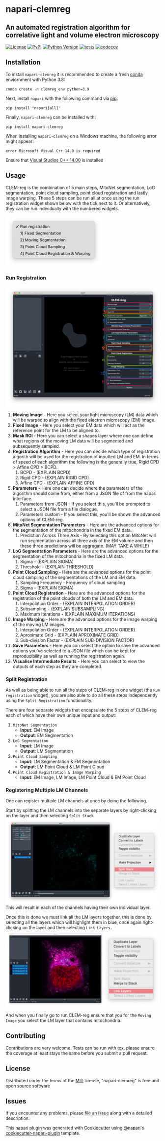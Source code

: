 # napari-clemreg
## An automated registration algorithm for correlative light and volume electron microscopy


[![License](https://img.shields.io/pypi/l/napari-clemreg.svg?color=green)](https://github.com/krentzd/napari-clemreg/raw/master/LICENSE)
[![PyPI](https://img.shields.io/pypi/v/napari-clemreg.svg?color=green)](https://pypi.org/project/napari-clemreg)
[![Python Version](https://img.shields.io/pypi/pyversions/napari-clemreg.svg?color=green)](https://python.org)
[![tests](https://github.com/krentzd/napari-clemreg/workflows/tests/badge.svg)](https://github.com/krentzd/napari-clemreg/actions)
[![codecov](https://codecov.io/gh/krentzd/napari-clemreg/branch/master/graph/badge.svg)](https://codecov.io/gh/krentzd/napari-clemreg)

## Installation

To install `napari-clemreg` it is recommended to create a fresh [conda] enviornment with Python 3.8:

```
conda create -n clemreg_env python=3.9
```
Next, install `napari` with the following command via [pip]: 

```
pip install "napari[all]"
```

Finally, `napari-clemreg` can be installed with:
```
pip install napari-clemreg
```
When installing `napari-clemreg` on a Windows machine, the following error might appear:
```
error Microsoft Visual C++ 14.0 is required
```
Ensure that [Visual Studios C++ 14.00](https://visualstudio.microsoft.com/thank-you-downloading-visual-studio/?sku=BuildTools&rel=16) is installed
## Usage
CLEM-reg is the combination of 5 main steps, MitoNet segmentation, LoG segmentation,
point cloud sampling, point cloud registration and lastly image warping. These 5 steps 
can be run all at once using the run registration widget shown below with the tick next to it.
Or alternatively, they can be run individually with the numbered widgets.

![clemreg_widget_options.png](docs%2Fimages%2Fclemreg_widget_options.png)

### Run Registration

![registration_labels.png](docs%2Fimages%2Fregistration_labels.png)

1. **Moving Image** - Here you select your light microscopy (LM) data which will
be warped to align with the fixed electron microscopy (EM) image.
2. **Fixed Image** - Here you select your EM data which will
act as the reference point for the LM to be aligned to.
3. **Mask ROI** - Here you can select a shapes layer where one can define what regions of
the moving LM data will be segmented and subsequently sampled.
4. **Registration Algorithm** - Here you can decide which type of registration algorith
will be used for the registration of inputted LM and EM. In terms of speed of each algorithm
the following is the generally true, Rigid CPD > Affine CPD > BCPD.
   1. BCPD - (EXPLAIN BCPD)
   2. Rigid CPD - (EXPLAIN RIGID CPD)
   3. Affine CPD - (EXPLAIN AFFINE CPD)
5. **Parameters** - Here one can decide where the parameters of the algorithm should come
from, either from a JSON file of from the napari interface.
   1. Parameters from JSON - If you select this, you'll be prompted to select a JSON file from a file
dialogue.
   2. Parameters custom - If you select this, you'll be shown the advanced options of 
CLEM-reg.
6. **MitoNet Segmentation Parameters** - Here are the advanced options for the segmentation
of the mitochondria in the fixed EM data.
   1. Prediction Across Three Axis - By selecting this option MitoNet will run segmentation
across all three axis of the EM volume and then these three predictions will be aggregate. (MAY TAKE A WHILE)
7. **LoG Segmentation Parameters**  - Here are the advanced options for the segmentation of 
the mitochondria in the fixed LM data.
   1. Sigma - (EXPLAIN SIGMA)
   2. Threshold - (EXPLAIN THRESHOLD)
8. **Point Cloud Sampling** - Here are the advanced options for the point cloud sampling of the 
segmentations of the LM and EM data.
   1. Sampling Frequency - Frequency of cloud sampling
   2. Sigma - (EXPLAIN SIGMA)
9. **Point Cloud Registration** - Here are the advanced options for the registration of the point clouds
of both the LM and EM data.
   1. Interpolation Order - (EXPLAIN INTERPOLATION ORDER)
   2. Subsampling - (EXPLAIN SUBSAMPLING)
   3. Maximum Iterations - (EXPLAIN MAXIMUM ITERATIONS)
10. **Image Warping** - Here are the advanced options for the image warping of the moving LM images.
    1. Interpolation Order - (EXPLAIN INTERPOLATION ORDER)
    2. Aproximate Grid - (EXPLAIN APROXIMATE GRID)
    3. Sub-division Factor - (EXPLAIN SUB-DIVISION FACTOR)
11. **Save Parameters** - Here you can select the option to save the advanced options you've selected
to a JSON file which can be kept for reproducibility as well as running the registration again.
12. **Visualise Intermediate Results** - Here you can select to view the outputs of each step as they
are completed.

### Split Registration
As well as being able to run all the steps of CLEM-reg in one widget (the `Run registration` widget),
you are also able to do all these steps independently using the `Split Registration` functionality. 

There are four separate widgets that encapsulate the 5 steps of CLEM-reg each of which have
their own unique input and output:
1. `MitoNet Segmentation` 
   - **Input**: EM Image
   - **Output**: EM Segmentation
2. `LoG Segmentation`
   - **Input**: LM Image
   - **Output**: LM Segmentation
3. `Point Cloud Sampling`
   - **Input**: LM Segmentation & EM Segmentation
   - **Output**: LM Point Cloud & LM Point Cloud
4. `Point Cloud Registration & Image Warping`
   - **Input**: EM Image, LM Image, LM Point Cloud & EM Point Cloud

### Registering Multiple LM Channels
One can register multiple LM channels at once by doing the following.

Start by splitting the LM channels into the separate layers by right-clicking on
the layer and then selecting `Split Stack`.
![merged-channel-split-options.png](docs%2Fimages%2Fmerged-channel-split-options.png)
This will result in each of the channels having their own individual layer. 

Once this is done we must link all the LM layers together, this is done 
by selecting all the layers which will highlight them in blue, once again right-clicking
on the layer and then selecting `Link Layers.`
![split-channels-link-layers.png](docs%2Fimages%2Fsplit-channels-link-layers.png)

And when you finally go to run CLEM-reg ensure that you for the `Moving Image`
you select the LM layer that contains mitochondria.

## Contributing

Contributions are very welcome. Tests can be run with [tox], please ensure
the coverage at least stays the same before you submit a pull request.

## License

Distributed under the terms of the [MIT] license,
"napari-clemreg" is free and open source software

## Issues

If you encounter any problems, please [file an issue] along with a detailed description.

[napari]: https://github.com/napari/napari
[Cookiecutter]: https://github.com/audreyr/cookiecutter
[@napari]: https://github.com/napari
[MIT]: http://opensource.org/licenses/MIT
[BSD-3]: http://opensource.org/licenses/BSD-3-Clause
[GNU GPL v3.0]: http://www.gnu.org/licenses/gpl-3.0.txt
[GNU LGPL v3.0]: http://www.gnu.org/licenses/lgpl-3.0.txt
[Apache Software License 2.0]: http://www.apache.org/licenses/LICENSE-2.0
[Mozilla Public License 2.0]: https://www.mozilla.org/media/MPL/2.0/index.txt
[cookiecutter-napari-plugin]: https://github.com/napari/cookiecutter-napari-plugin
[file an issue]: https://github.com/krentzd/napari-clemreg/issues
[napari]: https://github.com/napari/napari
[tox]: https://tox.readthedocs.io/en/latest/
[pip]: https://pypi.org/project/pip/
[PyPI]: https://pypi.org/
[conda]: https://docs.conda.io/en/latest/

This [napari] plugin was generated with [Cookiecutter] using [@napari]'s [cookiecutter-napari-plugin] template.
